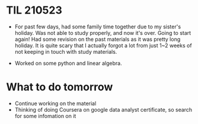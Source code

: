 # TIL 210523 
- For past few days, had some family time together due to my sister's holiday. Was not able to study properly, and now it's over. Going to start again! Had some revision
on the past materials as it was pretty long holiday. It is quite scary that I actually forgot a lot from just 1~2 weeks of not keeping in touch with study materials.

- Worked on some python and linear algebra.

# What to do tomorrow
- Continue working on the material
- Thinking of doing Coursera on google data analyst certificate, so search for some infomation on it
